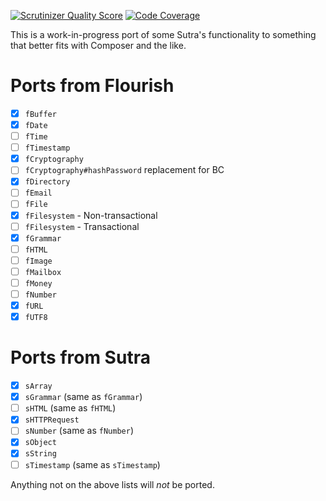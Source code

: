 [![Scrutinizer Quality Score](https://scrutinizer-ci.com/g/Tatsh/sutra/badges/quality-score.png?s=13f5f807fc43f9bbbfdb19fe1980a4a0e57ebf1e)](https://scrutinizer-ci.com/g/Tatsh/sutra/)
[![Code Coverage](https://scrutinizer-ci.com/g/Tatsh/sutra/badges/coverage.png?s=39f331a66cef056fd2ace9b713dfbcfb4cfb45fa)](https://scrutinizer-ci.com/g/Tatsh/sutra/)

This is a work-in-progress port of some Sutra's functionality to something that better fits with Composer and the like.

# Ports from Flourish

- [X] `fBuffer`
- [X] `fDate`
- [ ] `fTime`
- [ ] `fTimestamp`
- [X] `fCryptography`
- [ ] `fCryptography#hashPassword` replacement for BC
- [X] `fDirectory`
- [ ] `fEmail`
- [ ] `fFile`
- [X] `fFilesystem` - Non-transactional
- [ ] `fFilesystem` - Transactional
- [X] `fGrammar`
- [ ] `fHTML`
- [ ] `fImage`
- [ ] `fMailbox`
- [ ] `fMoney`
- [ ] `fNumber`
- [X] `fURL`
- [X] `fUTF8`

# Ports from Sutra

- [X] `sArray`
- [X] `sGrammar` (same as `fGrammar`)
- [ ] `sHTML` (same as `fHTML`)
- [X] `sHTTPRequest`
- [ ] `sNumber` (same as `fNumber`)
- [X] `sObject`
- [X] `sString`
- [ ] `sTimestamp` (same as `sTimestamp`)

Anything not on the above lists will *not* be ported.
